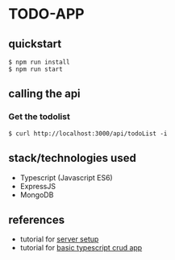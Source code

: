 # TODO-APP

## quickstart

```
$ npm run install
$ npm run start
```

## calling the api

### Get the todolist

```
$ curl http://localhost:3000/api/todoList -i
```

## stack/technologies used

- Typescript (Javascript ES6)
- ExpressJS
- MongoDB

## references

- tutorial for [server setup](https://www.digitalocean.com/community/tutorials/setting-up-a-node-project-with-typescript)
- tutorial for [basic typescript crud app](https://auth0.com/blog/node-js-and-typescript-tutorial-build-a-crud-api/)
